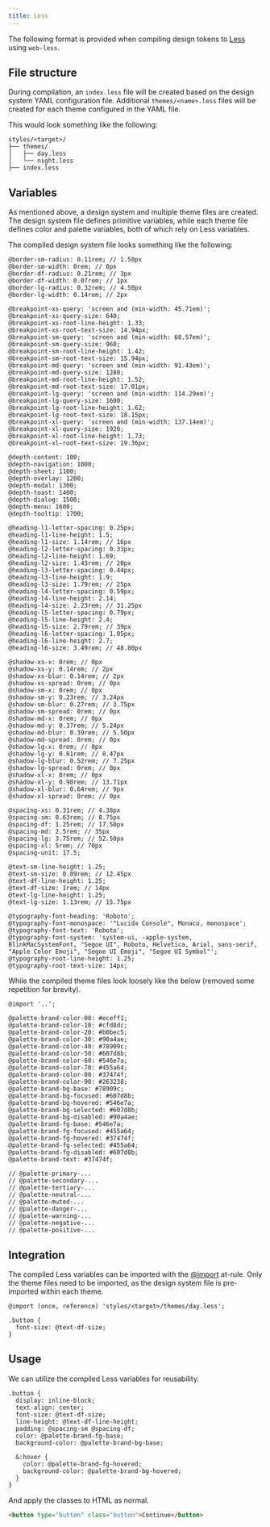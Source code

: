 ```yaml
---
title: Less
---
```


The following format is provided when compiling design tokens to [Less](http://lesscss.org/) using
`web-less`.

## File structure

During compilation, an `index.less` file will be created based on the design system YAML
configuration file. Additional `themes/<name>.less` files will be created for each theme configured
in the YAML file.

This would look something like the following:

```
styles/<target>/
├── themes/
│   ├── day.less
│   └── night.less
├── index.less
```

## Variables

As mentioned above, a design system and multiple theme files are created. The design system file
defines primitive variables, while each theme file defines color and palette variables, both of
which rely on Less variables.

The compiled design system file looks something like the following:

```less
@border-sm-radius: 0.11rem; // 1.50px
@border-sm-width: 0rem; // 0px
@border-df-radius: 0.21rem; // 3px
@border-df-width: 0.07rem; // 1px
@border-lg-radius: 0.32rem; // 4.50px
@border-lg-width: 0.14rem; // 2px

@breakpoint-xs-query: 'screen and (min-width: 45.71em)';
@breakpoint-xs-query-size: 640;
@breakpoint-xs-root-line-height: 1.33;
@breakpoint-xs-root-text-size: 14.94px;
@breakpoint-sm-query: 'screen and (min-width: 68.57em)';
@breakpoint-sm-query-size: 960;
@breakpoint-sm-root-line-height: 1.42;
@breakpoint-sm-root-text-size: 15.94px;
@breakpoint-md-query: 'screen and (min-width: 91.43em)';
@breakpoint-md-query-size: 1280;
@breakpoint-md-root-line-height: 1.52;
@breakpoint-md-root-text-size: 17.01px;
@breakpoint-lg-query: 'screen and (min-width: 114.29em)';
@breakpoint-lg-query-size: 1600;
@breakpoint-lg-root-line-height: 1.62;
@breakpoint-lg-root-text-size: 18.15px;
@breakpoint-xl-query: 'screen and (min-width: 137.14em)';
@breakpoint-xl-query-size: 1920;
@breakpoint-xl-root-line-height: 1.73;
@breakpoint-xl-root-text-size: 19.36px;

@depth-content: 100;
@depth-navigation: 1000;
@depth-sheet: 1100;
@depth-overlay: 1200;
@depth-modal: 1300;
@depth-toast: 1400;
@depth-dialog: 1500;
@depth-menu: 1600;
@depth-tooltip: 1700;

@heading-l1-letter-spacing: 0.25px;
@heading-l1-line-height: 1.5;
@heading-l1-size: 1.14rem; // 16px
@heading-l2-letter-spacing: 0.33px;
@heading-l2-line-height: 1.69;
@heading-l2-size: 1.43rem; // 20px
@heading-l3-letter-spacing: 0.44px;
@heading-l3-line-height: 1.9;
@heading-l3-size: 1.79rem; // 25px
@heading-l4-letter-spacing: 0.59px;
@heading-l4-line-height: 2.14;
@heading-l4-size: 2.23rem; // 31.25px
@heading-l5-letter-spacing: 0.79px;
@heading-l5-line-height: 2.4;
@heading-l5-size: 2.79rem; // 39px
@heading-l6-letter-spacing: 1.05px;
@heading-l6-line-height: 2.7;
@heading-l6-size: 3.49rem; // 48.80px

@shadow-xs-x: 0rem; // 0px
@shadow-xs-y: 0.14rem; // 2px
@shadow-xs-blur: 0.14rem; // 2px
@shadow-xs-spread: 0rem; // 0px
@shadow-sm-x: 0rem; // 0px
@shadow-sm-y: 0.23rem; // 3.24px
@shadow-sm-blur: 0.27rem; // 3.75px
@shadow-sm-spread: 0rem; // 0px
@shadow-md-x: 0rem; // 0px
@shadow-md-y: 0.37rem; // 5.24px
@shadow-md-blur: 0.39rem; // 5.50px
@shadow-md-spread: 0rem; // 0px
@shadow-lg-x: 0rem; // 0px
@shadow-lg-y: 0.61rem; // 8.47px
@shadow-lg-blur: 0.52rem; // 7.25px
@shadow-lg-spread: 0rem; // 0px
@shadow-xl-x: 0rem; // 0px
@shadow-xl-y: 0.98rem; // 13.71px
@shadow-xl-blur: 0.64rem; // 9px
@shadow-xl-spread: 0rem; // 0px

@spacing-xs: 0.31rem; // 4.38px
@spacing-sm: 0.63rem; // 8.75px
@spacing-df: 1.25rem; // 17.50px
@spacing-md: 2.5rem; // 35px
@spacing-lg: 3.75rem; // 52.50px
@spacing-xl: 5rem; // 70px
@spacing-unit: 17.5;

@text-sm-line-height: 1.25;
@text-sm-size: 0.89rem; // 12.45px
@text-df-line-height: 1.25;
@text-df-size: 1rem; // 14px
@text-lg-line-height: 1.25;
@text-lg-size: 1.13rem; // 15.75px

@typography-font-heading: 'Roboto';
@typography-font-monospace: '"Lucida Console", Monaco, monospace';
@typography-font-text: 'Roboto';
@typography-font-system: 'system-ui, -apple-system, BlinkMacSystemFont, "Segoe UI", Roboto, Helvetica, Arial, sans-serif, "Apple Color Emoji", "Segoe UI Emoji", "Segoe UI Symbol"';
@typography-root-line-height: 1.25;
@typography-root-text-size: 14px;
```

While the compiled theme files look loosely like the below (removed some repetition for brevity).

```less
@import '..';

@palette-brand-color-00: #eceff1;
@palette-brand-color-10: #cfd8dc;
@palette-brand-color-20: #b0bec5;
@palette-brand-color-30: #90a4ae;
@palette-brand-color-40: #78909c;
@palette-brand-color-50: #607d8b;
@palette-brand-color-60: #546e7a;
@palette-brand-color-70: #455a64;
@palette-brand-color-80: #37474f;
@palette-brand-color-90: #263238;
@palette-brand-bg-base: #78909c;
@palette-brand-bg-focused: #607d8b;
@palette-brand-bg-hovered: #546e7a;
@palette-brand-bg-selected: #607d8b;
@palette-brand-bg-disabled: #90a4ae;
@palette-brand-fg-base: #546e7a;
@palette-brand-fg-focused: #455a64;
@palette-brand-fg-hovered: #37474f;
@palette-brand-fg-selected: #455a64;
@palette-brand-fg-disabled: #607d8b;
@palette-brand-text: #37474f;

// @palette-primary-...
// @palette-secondary-...
// @palette-tertiary-...
// @palette-neutral-...
// @palette-muted-...
// @palette-danger-...
// @palette-warning-...
// @palette-negative-...
// @palette-positive-...
```

## Integration

The compiled Less variables can be imported with the
[@import](http://lesscss.org/features/#import-atrules-feature) at-rule. Only the theme files need to
be imported, as the design system file is pre-imported within each theme.

```less
@import (once, reference) 'styles/<target>/themes/day.less';

.button {
  font-size: @text-df-size;
}
```

## Usage

We can utilize the compiled Less variables for reusability.

```less
.button {
  display: inline-block;
  text-align: center;
  font-size: @text-df-size;
  line-height: @text-df-line-height;
  padding: @spacing-sm @spacing-df;
  color: @palette-brand-fg-base;
  background-color: @palette-brand-bg-base;

  &:hover {
    color: @palette-brand-fg-hovered;
    background-color: @palette-brand-bg-hovered;
  }
}
```

And apply the classes to HTML as normal.

```html
<button type="button" class="button">Continue</button>
```
